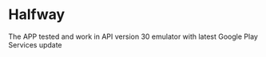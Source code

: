# Halfway

The APP tested and work in API version 30 emulator with latest Google Play Services update
